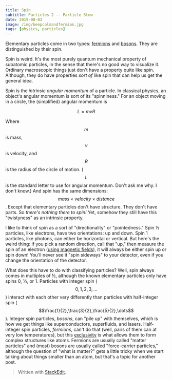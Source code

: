 ```yaml
---
title: Spin
subtitle: Particles 2 -- Particle Stew
date: 2019-08-03
image: /img/keepcalmandfermion.jpg
tags: [physics, particles]
---
```


Elementary particles come in two types: [fermions](https://en.wikipedia.org/wiki/Enrico_Fermi) and [bosons](https://en.wikipedia.org/wiki/Satyendra_Nath_Bose). They are distinguished by their spin.

Spin is weird. It's the most purely quantum mechanical property of subatomic particles, in the sense that there's no good way to visualize it. Ordinary macroscopic things just don't have a property quite like spin. Although, they do have properties *sort of* like spin that can help us get the general idea.

Spin is the *intrinsic angular momentum* of a particle. In classical physics, an object's angular momentum is sort of its "spinniness." For an object moving in a circle, the (simplified) angular momentum is

$$ L = mvR $$

Where $$m$$ is mass, $$v$$ is velocity, and $$R$$ is the radius of the circle of motion. ($$L$$ is the standard letter to use for angular momentum. Don't ask me why. I don't know.) And spin has the same dimensions: $$mass \times velocity \times distance$$. Except that elementary particles don't have structure. They don't have parts. So *there's nothing there to spin!* Yet, somehow they still have this "twistyness" as an intrinsic property.

I like to think of spin as a sort of "directionality" or "pointedness." Spin ½ particles, like electrons, have two orientations: up and down. Spin 1 particles, like photons, can either be horizontal or vertical. But here's the weird thing: If you pick a random direction, call that "up," then measure the spin of an electron ([using magnetic fields](https://en.wikipedia.org/wiki/Stern%E2%80%93Gerlach_experiment)), it will always be either spin up or spin down! You'll never see it "spin sideways" to your detector, even if you change the orientation of the detector.

What does this have to do with classifying particles? Well, spin always comes in multiples of ½, although the known elementary particles only have spins 0, ½, or 1. Particles with integer spin ($$0,1,2,3,\dots$$) interact with each other very differently than particles with half-integer spin ($$\frac{1}{2},\frac{3}{2},\frac{5}{2},\dots$$). Integer spin particles, *bosons*, can "pile up" with themselves, which is how we get things like superconductors, superfluids, and lasers. Half-integer spin particles, *fermions*, can't do that (well, pairs of them can at very low temperatures), but this [exclusivity](https://en.wikipedia.org/wiki/Pauli_exclusion_principle) is what allows them to form complex structures like atoms. Fermions are usually called "matter particles" and (most) bosons are usually called "force-carrier particles," although the question of "what is matter?" gets a little tricky when we start talking about things smaller than an atom, but that's a topic for another post.


> Written with [StackEdit](https://stackedit.io/).
<!--stackedit_data:
eyJoaXN0b3J5IjpbMjkzMDkzMzA1LC0xNTQ2NDY1OTY0LC03Mj
ExNjc0NzMsLTExNTcxMzg0MThdfQ==
-->